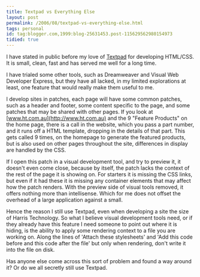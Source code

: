 ```yaml
---
title: Textpad vs Everything Else
layout: post
permalink: /2006/08/textpad-vs-everything-else.html
tags: personal
id: tag:blogger.com,1999:blog-25631453.post-115629562980154973
tidied: true
---
```


I have stated in public before my love of [Textpad](http://www.textpad.com/) for developing HTML/CSS.
It is small, clean, fast and has served me well for a long time.

I have trialed some other tools, such as Dreamweaver and Visual Web Developer Express, but they have all lacked, in my limited explorations at least, one feature that would really make them useful to me.

I develop sites in patches, each page will have some common patches, such as a header and footer, some content specific to the page, and some patches that may be shared with other pages.
If you look at [www.ht.com.au](http://www.ht.com.au) and the 9 "Feature Products" on the home page, there is a call in the website, which you pass a part number, and it runs off a HTML template, dropping in the details of that part. This gets called 9 times, on the homepage to generate the featured products, but is also used on other pages throughout the site, differences in display are handled by the CSS.

If I open this patch in a visual development tool, and try to preview it, it doesn't even come close, because by itself, the patch lacks the context of the rest of the page it is showing on.
For starters it is missing the CSS links, but even if it had these it is missing any container elements that may affect how the patch renders.
With the preview side of visual tools removed, it offers nothing more than intellisense. Which for me does not offset the overhead of a large application against a small.

Hence the reason I still use Textpad, even when developing a site the size of Harris Technology.
So what I believe visual development tools need, or if they already have this feature I need someone to point out where it is hiding, is the ability to apply some rendering context to a file you are working on. Along the lines of 'Attach these stylesheets' and 'Add this code before and this code after the file' but only when rendering, don't write it into the file on disk.

Has anyone else come across this sort of problem and found a way around it? Or do we all secretly still use Textpad.
